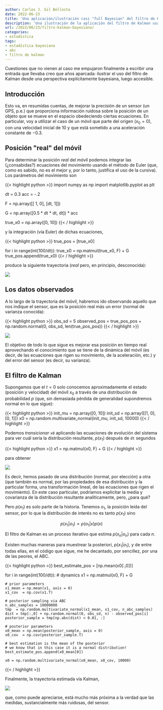 ```yaml
---
author: Carlos J. Gil Bellosta
date: 2022-06-23
title: 'Una aplicación/ilustración casi "full Bayesian" del filtro de Kalman'
description: 'Una ilustración de la aplicación del filtro de Kalman usando una aproximación explícitamente bayesiana (vía ABC)'
url: /2022/06/23/filtro-kalman-bayesiano/
categories:
- estadística
tags:
- estadística bayesiana
- abc
- filtro de kalman
---
```


Cuestiones que no vienen al caso me empujaron finalmente a escribir una entrada que llevaba creo que años aparcada: ilustrar el uso del filtro de Kalman desde una perspectiva explícitamente bayesiana, luego accesible.

## Introducción

Esto va, en resumidas cuentas, de mejorar la precisión de un sensor (un GPS, p.e.) que proporciona información ruidosa sobre la posición de un objeto que se mueve en el espacio obedeciendo ciertas ecuaciones. En particular, voy a utilizar el caso de un móvil que parte del origen ($x_0 = 0$), con una velocidad inicial de $10$ y que está sometido a una aceleración constante de $-0.3$.

## Posición "real" del móvil

Para determinar la posición _real_ del móvil podemos integrar las (¿consabidas?) ecuaciones del movimiento usando el método de Euler (que, como es sabido, no es el mejor y, por lo tanto, justifica el uso de la cursiva). Los parámetros del movimiento son

{{< highlight python >}}
import numpy as np
import matplotlib.pyplot as plt

dt = 0.3
acc = -.2

F = np.array([[ 1, 0],
              [dt, 1]])

G = np.array([0.5 * dt * dt, dt]) * acc

true_x0 = np.array([0, 10])
{{< / highlight >}}

y la integración (vía Euler) de dichas ecuaciones,

{{< highlight python >}}
true_pos = [true_x0]

for i in range(int(100/dt)):
    true_x0 = np.matmul(true_x0, F) + G
    true_pos.append(true_x0)
{{< / highlight >}}

produce la siguiente trayectoria (_real_ pero, en principio, desconocida):

![](/wp-uploads/2022/06/kalman_posicion.png#center)



## Los datos observados

A lo largo de la trayectoria del móvil, habremos ido observando aquello que nos indique el sensor, que es la posición real más un error (normal de varianza conocida):

{{< highlight python >}}
obs_sd = 5
observed_pos = true_pos_pos + np.random.normal(0, obs_sd, len(true_pos_pos))
{{< / highlight >}}

![](/wp-uploads/2022/06/kalman_observado.png#center)

El objetivo de todo lo que sigue es mejorar esa posición en tiempo real aprovechando el conocimiento que se tiene de la dinámica del móvil (es decir, de las ecuaciones que rigen su movimiento, de la aceleración, etc.) y del error del sensor (es decir, su varianza).


## El filtro de Kalman

Supongamos que el $t=0$ solo conocemos aproximadamente el estado (posición y velocidad) del móvil $x_0$ a través de una distribución de probabilidad $p$ (que, sin demasiada pérdida de generalidad supondremos normal en lo que sigue):

{{< highlight python >}}
init_mu = np.array([0, 10])
init_sd = np.array([[1, 0], [0, 1]])
x0 = np.random.multivariate_normal(init_mu, init_sd, 10000)
{{< / highlight >}}

Podemos _transicionar_ `x0` aplicando las ecuaciones de evolución del sistema para ver cuál sería la distribución resultante, $p(x_1)$ después de `dt` segundos

{{< highlight python >}}
x1 = np.matmul(x0, F) + G
{{< / highlight >}}

para obtener

![](/wp-uploads/2022/06/kalman_transicion.png#center)

Es decir, hemos pasado de una distribución (normal, por elección) a otra (que también es normal, por las propiedades de esa distribución y la particular forma, una transformación lineal, de las ecuaciones que rigen el movimiento). En este caso particular, podríamos explicitar la media y covarianza de la distribución resultante analíticamente, pero, ¿para qué?

Pero $p(x_1)$ es solo parte de la historia. Tenemos $o_1$, la posición leída del sensor, por lo que la distribución de interés no es tanto $p(x_1)$ sino

$$p(x_1 | o_1) \propto p(o_1|x) p(x)$$

El filtro de Kalman es un proceso iterativo que estima $p(x_n | o_n)$ para cada $n$.

Existen muchas maneras para muestrear la posteriori, $p(x_1 | o_1)$, y de entre todas ellas, en el código que sigue, me he decantado, por sencillez, por una de las peores, el ABC.

{{< highlight python >}}
best_estimate_pos = [np.mean(x0[:,0])]

for i in range(int(100/dt)):
    # dynamics
    x1 = np.matmul(x0, F) + G

    # prior parameters
    x1_mean = np.mean(x1, axis = 0)
    x1_cov  = np.cov(x1.T)

    # posterior sampling via ABC
    n_abc_samples = 10000000
    tmp  = np.random.multivariate_normal(x1_mean, x1_cov, n_abc_samples)
    dist = tmp[:,0] + np.random.normal(0, obs_sd, n) - observed_pos[i]
    posterior_sample = tmp[np.abs(dist) < 0.01, :]

    # posterior parameters
    x0_mean = np.mean(posterior_sample, axis = 0)
    x0_cov  = np.cov(posterior_sample.T)

    # best estimation is the mean of the posterior
    # we know that in this case it is a normal distribution!
    best_estimate_pos.append(x0_mean[0])

    x0 = np.random.multivariate_normal(x0_mean, x0_cov, 10000)
{{< / highlight >}}

Finalmente, la trayectoria estimada vía Kalman,

![](/wp-uploads/2022/06/kalman_kalman.png#center)

que, como puede apreciarse, está mucho más próxima a la verdad que las medidas, sustancialmente más ruidosas, del sensor.